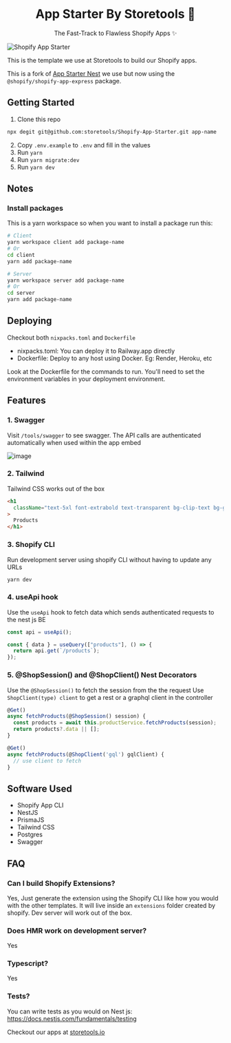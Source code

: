 <div align="center">
  <h1>App Starter By Storetools 🔮</h1>
  <p>
    The Fast-Track to Flawless Shopify Apps ✨
  </p>
</div>

![Shopify App Starter](https://github.com/storetools/Shopify-App-Starter/assets/29296982/b8c304fa-1894-423b-952d-190d111b6c76)


This is the template we use at Storetools to build our Shopify apps.

This is a fork of [App Starter Nest](https://github.com/storetools/App-Starter-Nest) we use but now using the `@shopify/shopify-app-express` package.

## Getting Started

1. Clone this repo
```sh
npx degit git@github.com:storetools/Shopify-App-Starter.git app-name
```

2. Copy `.env.example` to `.env` and fill in the values
3. Run `yarn`
4. Run `yarn migrate:dev`
5. Run `yarn dev`

## Notes

### Install packages

This is a yarn workspace so when you want to install a package run this:

```sh
# Client
yarn workspace client add package-name
# Or
cd client
yarn add package-name

# Server
yarn workspace server add package-name
# Or
cd server
yarn add package-name

```

## Deploying

Checkout both `nixpacks.toml` and `Dockerfile`

- nixpacks.toml: You can deploy it to Railway.app directly
- Dockerfile: Deploy to any host using Docker. Eg: Render, Heroku, etc

Look at the Dockerfile for the commands to run. You'll need to set the environment variables in your deployment environment.

## Features

### 1. Swagger

Visit `/tools/swagger` to see swagger. The API calls are authenticated automatically when used within the app embed

![image](https://github.com/storetools/Shopify-App-Starter/assets/29296982/84dda09a-f0a1-4a54-af97-e3425d0cc7d5)


### 2. Tailwind

Tailwind CSS works out of the box

```html
<h1
  className="text-5xl font-extrabold text-transparent bg-clip-text bg-gradient-to-br from-pink-300 to-red-600 mb-5"
>
  Products
</h1>
```

### 3. Shopify CLI

Run development server using shopify CLI without having to update any URLs

```sh
yarn dev
```

### 4. useApi hook

Use the `useApi` hook to fetch data which sends authenticated requests to the nest js BE

```ts
const api = useApi();

const { data } = useQuery(["products"], () => {
  return api.get(`/products`);
});
```

### 5. @ShopSession() and @ShopClient() Nest Decorators

Use the `@ShopSession()` to fetch the session from the the request
Use `ShopClient(type) client` to get a rest or a graphql client in the controller

```ts
@Get()
async fetchProducts(@ShopSession() session) {
  const products = await this.productService.fetchProducts(session);
  return products?.data || [];
}

@Get()
async fetchProducts(@ShopClient('gql') gqlClient) {
  // use client to fetch
}
```

## Software Used

- Shopify App CLI
- NestJS
- PrismaJS
- Tailwind CSS
- Postgres
- Swagger

## FAQ

### Can I build Shopify Extensions?

Yes, Just generate the extension using the Shopify CLI like how you would with the other templates. It will live inside an `extensions` folder created by shopify. Dev server will work out of the box.

### Does HMR work on development server?

Yes

### Typescript?

Yes

### Tests?

You can write tests as you would on Nest js: https://docs.nestjs.com/fundamentals/testing

Checkout our apps at [storetools.io](https://storetools.io)
